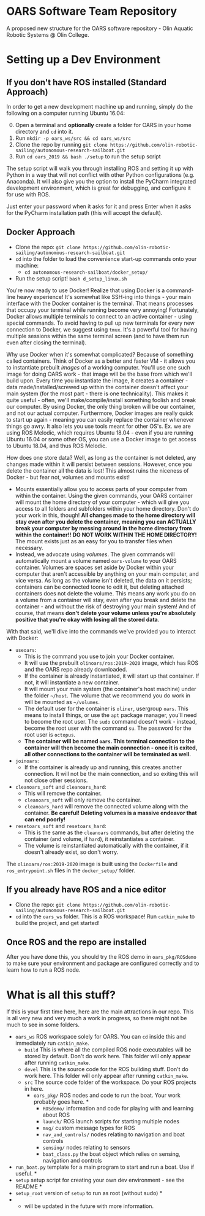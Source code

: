 # OARS Software Team Repository
A proposed new structure for the OARS software repository -
Olin Aquatic Robotic Systems @ Olin College.

# Setting up a Dev Environment
## If you don't have ROS installed (Standard Approach)
In order to get a new development machine up and running, simply do the following
on a computer running Ubuntu 16.04:

  0) Open a terminal and **optionally** create a folder for OARS in your home directory and `cd` into it.
  1) Run `mkdir -p oars_ws/src && cd oars_ws/src`
  2) Clone the repo by running `git clone https://github.com/olin-robotic-sailing/autonomous-research-sailboat.git`
  3) Run `cd oars_2019 && bash ./setup` to run the setup script

The setup script will walk you through installing ROS and setting it up with Python
in a way that will not conflict with other Python configurations (e.g. Anaconda).
It will also give you the option to install the PyCharm integrated development
environment, which is great for debugging, and configure it for use with ROS.

Just enter your password when it asks for it and press Enter when it asks for the
PyCharm installation path (this will accept the default).

## Docker Approach
 - Clone the repo: `git clone https://github.com/olin-robotic-sailing/autonomous-research-sailboat.git`
 - `cd` into the folder to load the convenience start-up commands onto your machine:
   - `cd autonomous-research-sailboat/docker_setup/`
 - Run the setup script! `bash d_setup_linux.sh`

You're now ready to use Docker! Realize that using Docker is a command-line heavy experience! It's somewhat like SSH-ing into things - your main interface with the Docker container is the terminal. That means processes that occupy your terminal while running become very annoying! Fortunately, Docker allows multiple terminals to connect to an active container - using special commands. To avoid having to pull up new terminals for every new connection to Docker, we suggest using `tmux`. It's a powerful tool for having multiple sessions within the same terminal screen (and to have them run even after closing the terminal).

Why use Docker when it's somewhat complicated? Because of something called containers. Think of Docker as a better and faster VM - it allows you to instantiate prebuilt *images* of a working computer. You'll use one such image for doing OARS work - that image will be the base from which we'll build upon. Every time you instantiate the image, it creates a container - data made/installed/screwed up within the container doesn't affect your main system (for the most part - there is one technicality). This makes it quite useful - often, we'll make/compile/install something foolish and break our computer. By using Docker, the only thing broken will be our container, and not our actual computer. Furthermore, Docker images are really quick to start up again - meaning you can easily replace the container whenever things go awry. It also lets you use tools meant for other OS's. Ex. we are using ROS Melodic, which requires Ubuntu 18.04 - even if you are running Ubuntu 16.04 or some other OS, you can use a Docker image to get access to Ubuntu 18.04, and thus ROS Melodic.

How does one store data? Well, as long as the container is not deleted, any changes made within it will persist between sessions. However, once you delete the container all the data is lost! This almost ruins the niceness of Docker - but fear not, volumes and mounts exist! 
 - Mounts essentially allow you to access parts of your computer from within the container. Using the given commands, your OARS container will mount the home directory of your computer - which will give you access to all folders and subfolders within your home directory. Don't do your work in this, though! **All changes made to the home directory will stay even after you delete the container, meaning you can ACTUALLY break your computer by messing around in the home directory from within the container!! DO NOT WORK WITHIN THE HOME DIRECTORY!** The mount exists just as an easy for you to transfer files when necessary.
 - Instead, we advocate using *volumes*. The given commands will automatically mount a volume named `oars-volume` to your OARS container. Volumes are spaces set aside by Docker within your computer that aren't accessible by anything on your main computer, and vice versa. As long as the volume isn't deleted, the data on it persists; containers can be connected toone to edit it, but deleting attached containers does not delete the volume. This means any work you do on a volume from a container will stay, even after you break and delete the container - and without the risk of destroying your main system! And of course, that means **don't delete your volume unless you're absolutely positive that you're okay with losing all the stored data**.

With that said, we'll dive into the commands we've provided you to interact with Docker:
 - `useoars`:
   - This is the command you use to join your Docker container.
   - It will use the prebuilt `olinoars/ros:2019-2020` image, which has ROS and the OARS repo already downloaded.
   - If the container is already instantiated, it will start up that container. If not, it will instantiate a new container.
   - It will mount your main system (the container's host machine) under the folder `~/host`. The volume that we recommend you do work in will be mounted as `~/volumes`.
   - The default user for the container is `oliner`, usergroup `oars`. This means to install things, or use the `apt` package manager, you'll need to become the root user. The `sudo` command doesn't work - instead, become the root user with the command `su`. The password for the root user is `octopus`.
   - **The container will be named `oars`. This terminal connection to the container will then become the main connection - once it is exited, all other connections to the container will be terminated as well.**
 - `joinoars`:
   - If the container is already up and running, this creates another connection. It will not be the main connection, and so exiting this will not close other sessions.
 - `cleanoars_soft` and `cleanoars_hard`:
   - This will remove the container.
   - `cleanoars_soft` will only remove the container.
   - `cleanoars_hard` will remove the connected volume along with the container. **Be careful! Deleting volumes is a massive endeavor that can end poorly!**
 - `resetoars_soft` and `resetoars_hard`:
   - This is the same as the `cleanoars` commands, but after deleting the container (and volume, if `hard`), it reinstantiates a container.
   - The volume is reinstantiated automatically with the container, if it doesn't already exist, so don't worry.

The `olinoars/ros:2019-2020` image is built using the `Dockerfile` and `ros_entrypoint.sh` files in the `docker_setup/` folder.

## If you already have ROS and a nice editor
 - Clone the repo: `git clone https://github.com/olin-robotic-sailing/autonomous-research-sailboat.git`
 - `cd` into the `oars_ws` folder. This is a ROS workspace! Run `catkin_make` to build the project, and get started!

## Once ROS and the repo are installed
After you have done this, you should try the ROS demo in `oars_pkg/ROSdemo` to make sure your environment and package are configured correctly and to learn how to run a ROS node.

# What is all this stuff?

If this is your first time here, here are the main attractions in our repo. This is all very new and very much a work in progress, so there might not be much to see in some folders.
 - `oars_ws`  ROS workspace solely for OARS. You can `cd` inside this and immediately run `catkin_make`.
   - `build`  This is where all the compiled ROS node executables will be stored by default. Don't do work here. This folder will only appear after running `catkin_make`.
   - `devel`  This is the source code for the ROS building stuff. Don't do work here. This folder will only appear after running `catkin_make`.
   - `src`  The source code folder of the workspace. Do your ROS projects in here.
     - `oars_pkg/`  ROS nodes and code to run the boat. Your work probably goes here. *
       - `ROSdemo/`  information and code for playing with and learning about ROS
       - `launch/`  ROS launch scripts for starting multiple nodes
       - `msg/`  custom message types for ROS
       - `nav_and_controls/`  nodes relating to navigation and boat controls
       - `sensing/`  nodes relating to sensors
       - `boat_class.py`  the boat object which relies on sensing, navigation and controls
 - `run_boat.py`  template for a main program to start and run a boat. Use if useful. *
 - `setup`  setup script for creating your own dev environment - see the README *
 - `setup_root`  version of `setup` to run as root (without sudo) *
 - * will be updated in the future with more information.
